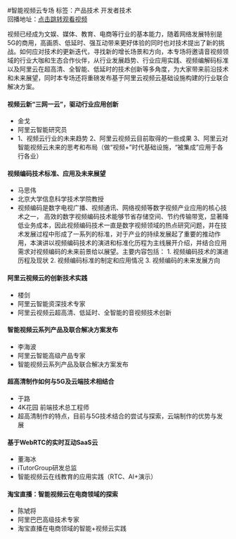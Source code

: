 #智能视频云专场标签：<kbd>产品技术</kbd> <kbd>开发者技术</kbd><br>回播地址：[点击跳转观看视频](https://yunqivedio.alicdn.com/od/7H3E51569768582826.mp4)视频已经成为文娱、媒体、教育、电商等行业的基本能力，随着网络发展特别是5G的商用，高画质、低延时、强互动带来更好体验的同时也对技术提出了新的挑战。如何应对技术的更新迭代，寻找新的增长场景和方向，本专场将邀请音视频领域的行业大咖和生态合作伙伴，从行业发展趋势、行业应用实践、视频编解码标准以及阿里云在超高清、全智能、低延时的技术创新等多角度，为大家带来前沿技术和未来展望，同时本专场还将重磅发布基于阿里云视频云基础设施构建的行业联合解决方案。#### 视频云新“三网一云”，驱动行业应用创新* 金戈* 阿里云智能研究员* 1、视频云行业的未来趋势 2、阿里云视频云目前取得的一些成果 3、阿里云对智能视频云未来的思考和布局（做“视频+”时代基础设施，“被集成”应用于各行各业）#### 视频编码技术标准、应用及未来展望* 马思伟* 北京大学信息科学技术学院教授* 视频编码是数字电视广播、视频通讯、网络视频等数字视频产业应用的核心技术之一， 高效的数字视频编码技术能够节省存储空间、节约传输带宽，显著降低业务成本，因此视频编码技术一直是数字视频领域的热点研究问题，并在技术发展过程中形成了一系列的标准，对于产业的持续发展起了重要的推动作用，本演讲以视频编码技术的演进和标准化历程为主线展开介绍，并结合应用需求对视频编码的未来前景给以展望。主要内容包括：   1.  视频编码技术的演进历程及现状   2.  视频编码标准的制定和应用情况   3.  视频编码的未来发展方向#### 阿里云视频云的创新技术实践* 楼剑* 阿里云智能资深技术专家* 阿里云视频云超高清、低延时、全智能的音视频技术创新#### 智能视频云系列产品及联合解决方案发布* 李海波* 阿里云智能高级产品专家* 智能视频云系列产品及联合解决方案发布#### 超高清制作如何与5G及云端技术相结合* 于路* 4K花园 前端技术总工程师* 超高清制作的特点，目前与5G技术结合的尝试与探索，云端制作的优势与发展#### 基于WebRTC的实时互动SaaS云* 董海冰* iTutorGroup研发总监* 智能视频云在线教育的应用实践（RTC、AI+演示）#### 淘宝直播：智能视频云在电商领域的探索* 陈虓将* 阿里巴巴高级技术专家* 淘宝直播在电商领域的智能+视频云实践